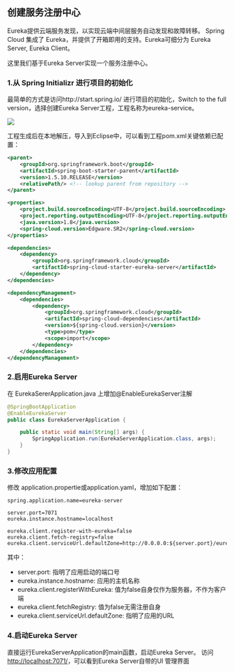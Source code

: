 ## 创建服务注册中心

Eureka提供云端服务发现，以实现云端中间层服务自动发现和故障转移。
Spring Cloud 集成了 Eureka，并提供了开箱即用的支持。Eureka可细分为 Eureka Server, Eureka Client。

这里我们基于Eureka Server实现一个服务注册中心。

### 1.从 Spring Initializr 进行项目的初始化

最简单的方式是访问http://start.spring.io/ 进行项目的初始化，Switch to the full version，选择创建Eureka Server工程，工程名称为eureka-service。

![](https://github.com/cse-sample/springcloud-2-cse/blob/master/springcloud-sample/images/Initializr_eureka_server.png)

工程生成后在本地解压，导入到Eclipse中，可以看到工程pom.xml关键依赖已配置：

```xml
<parent>
	<groupId>org.springframework.boot</groupId>
	<artifactId>spring-boot-starter-parent</artifactId>
	<version>1.5.10.RELEASE</version>
	<relativePath/> <!-- lookup parent from repository -->
</parent>

<properties>
	<project.build.sourceEncoding>UTF-8</project.build.sourceEncoding>
	<project.reporting.outputEncoding>UTF-8</project.reporting.outputEncoding>
	<java.version>1.8</java.version>
	<spring-cloud.version>Edgware.SR2</spring-cloud.version>
</properties>

<dependencies>
	<dependency>
		<groupId>org.springframework.cloud</groupId>
		<artifactId>spring-cloud-starter-eureka-server</artifactId>
	</dependency>
</dependencies>

<dependencyManagement>
	<dependencies>
		<dependency>
			<groupId>org.springframework.cloud</groupId>
			<artifactId>spring-cloud-dependencies</artifactId>
			<version>${spring-cloud.version}</version>
			<type>pom</type>
			<scope>import</scope>
		</dependency>
	</dependencies>
</dependencyManagement>
```

### 2.启用Eureka Server

在 EurekaSererApplication.java 上增加<html>@EnableEurekaServer</html>注解

```Java
@SpringBootApplication
@EnableEurekaServer
public class EurekaServerApplication {

	public static void main(String[] args) {
		SpringApplication.run(EurekaServerApplication.class, args);
	}
}
```
### 3.修改应用配置
修改 application.propertie或application.yaml，增加如下配置：

```
spring.application.name=eureka-server

server.port=7071
eureka.instance.hostname=localhost

eureka.client.register-with-eureka=false
eureka.client.fetch-registry=false
eureka.client.serviceUrl.defaultZone=http://0.0.0.0:${server.port}/eureka/
```
其中：

* server.port: 指明了应用启动的端口号
* eureka.instance.hostname: 应用的主机名称
* eureka.client.registerWithEureka: 值为false自身仅作为服务器，不作为客户端
* eureka.client.fetchRegistry: 值为false无需注册自身
* eureka.client.serviceUrl.defaultZone: 指明了应用的URL

### 4.启动Eureka Server
直接运行EurekaServerApplication的main函数，启动Eureka Server。
访问[http://localhost:7071/](http://localhost:7071/)，可以看到Eureka Server自带的UI 管理界面
